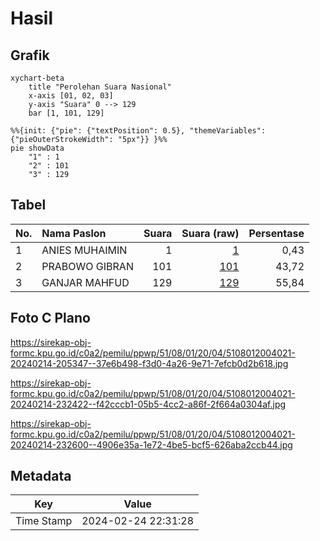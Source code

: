 # Hasil

## Grafik

```mermaid
xychart-beta
    title "Perolehan Suara Nasional"
    x-axis [01, 02, 03]
    y-axis "Suara" 0 --> 129
    bar [1, 101, 129]
```

```mermaid
%%{init: {"pie": {"textPosition": 0.5}, "themeVariables": {"pieOuterStrokeWidth": "5px"}} }%%
pie showData
    "1" : 1
    "2" : 101
    "3" : 129
```

## Tabel

| No. | Nama Paslon    | Suara | Suara (raw) | Persentase |
|:--- |:-------------- | -----:| -----------:| ----------:|
| 1   | ANIES MUHAIMIN | 1     | [1][p-1]    | 0,43       |
| 2   | PRABOWO GIBRAN | 101   | [101][p-2]  | 43,72      |
| 3   | GANJAR MAHFUD  | 129   | [129][p-3]  | 55,84      |


[p-1]: https://github.com/gigit-pemilu/pemilu-2024/blob/main/pilpres/hitung-suara/sub/51-bali/sub/08-buleleng/sub/01-gerokgak/sub/2004-pemuteran/sub/021-tps/sub/paslon-1.txt
[p-2]: https://github.com/gigit-pemilu/pemilu-2024/blob/main/pilpres/hitung-suara/sub/51-bali/sub/08-buleleng/sub/01-gerokgak/sub/2004-pemuteran/sub/021-tps/sub/paslon-2.txt
[p-3]: https://github.com/gigit-pemilu/pemilu-2024/blob/main/pilpres/hitung-suara/sub/51-bali/sub/08-buleleng/sub/01-gerokgak/sub/2004-pemuteran/sub/021-tps/sub/paslon-3.txt

## Foto C Plano

https://sirekap-obj-formc.kpu.go.id/c0a2/pemilu/ppwp/51/08/01/20/04/5108012004021-20240214-205347--37e6b498-f3d0-4a26-9e71-7efcb0d2b618.jpg

https://sirekap-obj-formc.kpu.go.id/c0a2/pemilu/ppwp/51/08/01/20/04/5108012004021-20240214-232422--f42cccb1-05b5-4cc2-a86f-2f664a0304af.jpg

https://sirekap-obj-formc.kpu.go.id/c0a2/pemilu/ppwp/51/08/01/20/04/5108012004021-20240214-232600--4906e35a-1e72-4be5-bcf5-626aba2ccb44.jpg


## Metadata

| Key        | Value               |
| ---------- | ------------------- |
| Time Stamp | 2024-02-24 22:31:28 |



